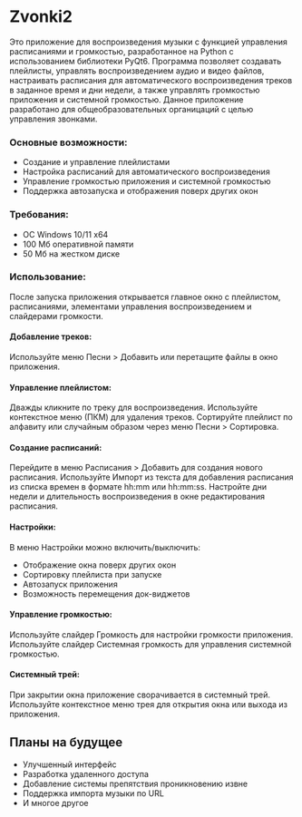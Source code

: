 # Zvonki2
Это приложение для воспроизведения музыки с функцией управления расписаниями и громкостью, разработанное на Python с использованием библиотеки PyQt6. Программа позволяет создавать плейлисты, управлять воспроизведением аудио и видео файлов, настраивать расписания для автоматического воспроизведения треков в заданное время и дни недели, а также управлять громкостью приложения и системной громкостью.
Данное приложение разработано для общеобразовательных органицаций с целью управления звонками.

### Основные возможности:
- Создание и управление плейлистами
- Настройка расписаний для автоматического воспроизведения
- Управление громкостью приложения и системной громкостью
- Поддержка автозапуска и отображения поверх других окон

### Требования:
- ОС Windows 10/11 x64
- 100 Мб оперативной памяти
- 50 Мб на жестком диске

### Использование:
После запуска приложения открывается главное окно с плейлистом, расписаниями, элементами управления воспроизведением и слайдерами громкости.
#### Добавление треков:
Используйте меню Песни > Добавить или перетащите файлы в окно приложения.
#### Управление плейлистом:
Дважды кликните по треку для воспроизведения.
Используйте контекстное меню (ПКМ) для удаления треков.
Сортируйте плейлист по алфавиту или случайным образом через меню Песни > Сортировка.
#### Создание расписаний:
Перейдите в меню Расписания > Добавить для создания нового расписания.
Используйте Импорт из текста для добавления расписания из списка времен в формате hh:mm или hh:mm:ss.
Настройте дни недели и длительность воспроизведения в окне редактирования расписания.
#### Настройки:
В меню Настройки можно включить/выключить:
- Отображение окна поверх других окон
- Сортировку плейлиста при запуске
- Автозапуск приложения
- Возможность перемещения док-виджетов
#### Управление громкостью:
Используйте слайдер Громкость для настройки громкости приложения.
Используйте слайдер Системная громкость для управления системной громкостью.
#### Системный трей:
При закрытии окна приложение сворачивается в системный трей.
Используйте контекстное меню трея для открытия окна или выхода из приложения.

## Планы на будущее
- Улучшенный интерфейс
- Разработка удаленного доступа
- Добавление системы препятствия проникновению извне
- Поддержка импорта музыки по URL
- И многое другое
